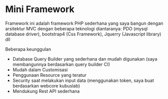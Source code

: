 # Mini Framework
<p> Framework ini adalah framework PHP sederhana yang saya bangun dengan arsitektur MVC dengan beberapa teknologi diantaranya: PDO (mysql database driver), bootstrap4 (Css Framework), Jquerry (Javascript library) dll </p>
<p> Beberapa keunggulan </p>
<ul>
  <li> Database Query Builder yang sederhana dan mudah digunakan (saya membangunnya berdasarkan query builder CI) </li>
  <li> Mudah dalam Customisasi </li>
  <li> Penggunaan Resource yang teratur </li>
  <li> Security saat melakukan input data (menggunakan token, saya buat berdasarkan webcore kubuslab) </li>
  <li> Mendukung Rest API sederhana </li
</ul>
